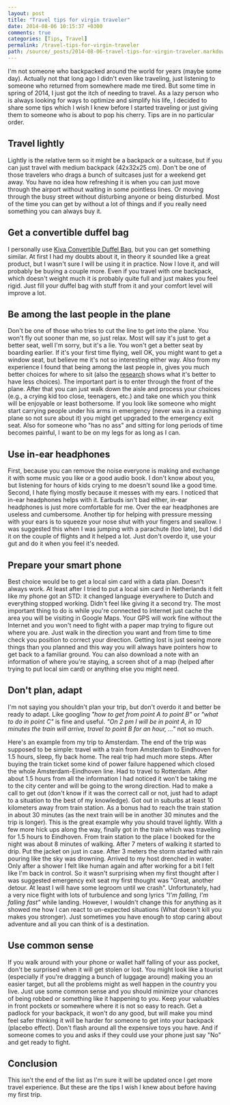 ```yaml
---
layout: post
title: "Travel tips for virgin traveler"
date: 2014-08-06 10:15:37 +0300
comments: true
categories: [Tips, Travel]
permalink: /travel-tips-for-virgin-traveler
path: /source/_posts/2014-08-06-travel-tips-for-virgin-traveler.markdown
---
```


I'm not someone who backpacked around the world for years (maybe some day). Actually not that long ago I didn't even like traveling, just listening to someone who returned from somewhere made me tired. But some time in spring of 2014, I just got the itch of needing to travel. As a lazy person who is always looking for ways to optimize and simplify his life, I decided to share some tips which I wish I knew before I started traveling or just giving them to someone who is about to pop his cherry. Tips are in no particular order.

## Travel lightly

Lightly is the relative term so it might be a backpack or a suitcase, but if you can just travel with medium backpack (42x32x25 cm). Don't be one of those travelers who drags a bunch of suitcases just for a weekend get away. You have no idea how refreshing it is when you can just move through the airport without waiting in some pointless lines. Or moving through the busy street without disturbing anyone or being disturbed. Most of the time you can get by without a lot of things and if you really need something you can always buy it.

## Get a convertible duffel bag

I personally use [Kiva Convertible Duffel Bag][kiva-duffel-bag-amazon], but you can get something similar. At first I had my doubts about it, in theory it sounded like a great product, but I wasn't sure I will be using it in practice. Now I love it, and will probably be buying a couple more. Even if you travel with one backpack, which doesn't weight much it is probably quite full and just makes you feel rigid. Just fill your duffel bag with stuff from it and your comfort level will improve a lot.

## Be among the last people in the plane

Don't be one of those who tries to cut the line to get into the plane. You won't fly out sooner than me, so just relax. Most will say it's just to get a better seat, well I'm sorry, but it's a lie. You won't get a better seat by boarding earlier. If it's your first time flying, well OK, you might want to get a window seat, but believe me it's not so interesting either way. Also from my experience I found that being among the last people in, gives you much better choices for where to sit (also the [research][paradox-of-choice-research] shows what it's better to have less choices). The important part is to enter through the front of the plane. After that you can just walk down the aisle and process your choices (e.g., a crying kid too close, teenagers, etc.) and take one which you think will be enjoyable or least bothersome. If you look like someone who might start carrying people under his arms in emergency (never was in a crashing plane so not sure about it) you might get upgraded to the emergency exit seat. Also for someone who "has no ass" and sitting for long periods of time becomes painful, I want to be on my legs for as long as I can.

## Use in-ear headphones

First, because you can remove the noise everyone is making and exchange it with some music you like or a good audio book. I don't know about you, but listening for hours of kids crying to me doesn't sound like a good time. Second, I hate flying mostly because it messes with my ears. I noticed that in-ear headphones helps with it. Earbuds isn't bad either, in-ear headphones is just more comfortable for me. Over the ear headphones are useless and cumbersome. Another tip for helping with pressure messing with your ears is to squeeze your nose shut with your fingers and swallow. I was suggested this when I was jumping with a parachute (too late), but I did it on the couple of flights and it helped a lot. Just don't overdo it, use your gut and do it when you feel it's needed.

## Prepare your smart phone

Best choice would be to get a local sim card with a data plan. Doesn't always work. At least after I tried to put a local sim card in Netherlands it felt like my phone got an STD: it changed language everywhere to Dutch and everything stopped working. Didn't feel like giving it a second try. The most important thing to do is while you're connected to Internet just cache the area you will be visiting in Google Maps. Your GPS will work fine without the Internet and you won't need to fight with a paper map trying to figure out where you are. Just walk in the direction you want and from time to time check you position to correct your direction. Getting lost is just seeing more things than you planned and this way you will always have pointers how to get back to a familiar ground. You can also download a note with an information of where you're staying, a screen shot of a map (helped after trying to put local sim card) or anything else you might need.

## Don't plan, adapt

I'm not saying you shouldn't plan your trip, but don't overdo it and better be ready to adapt. Like googling *"how to get from point A to point B"* or *"what to do in point C"* is fine and useful. *"On 2 pm I will be in point A, in 10 minutes the train will arrive, travel to point B for an hour, ..."* not so much.

Here's an example from my trip to Amsterdam. The end of the trip was supposed to be simple: travel with a train from Amsterdam to Eindhoven for 1.5 hours, sleep, fly back home. The real trip had much more steps. After buying the train ticket some kind of power failure happened which closed the whole Amsterdam-Eindhoven line. Had to travel to Rotterdam. After about 1.5 hours from all the information I had noticed it won't be taking me to the city center and will be going to the wrong direction. Had to make a call to get out (don't know if it was the correct call or not, just had to adapt to a situation to the best of my knowledge). Got out in suburbs at least 10 kilometers away from train station. As a bonus had to reach the train station in about 30 minutes (as the next train will be in another 30 minutes and the trip is longer). This is the great example why you should travel lightly. With a few more hick ups along the way, finally got in the train which was traveling for 1.5 hours to Eindhoven. From train station to the place I booked for the night was about 8 minutes of walking. After 7 meters of walking it started to drip. Put the jacket on just in case. After 3 meters the storm started with rain pouring like the sky was drowning. Arrived to my host drenched in water. Only after a shower I felt like human again and after working for a bit I felt like I'm back in control. So it wasn't surprising when my first thought after I was suggested emergency exit seat my first thought was "Great, another detour. At least I will have some legroom until we crash". Unfortunately, had a very nice flight with lots of turbulence and song lyrics *"I'm falling, I'm falling fast"* while landing. However, I wouldn't change this for anything as it showed me how I can react to un-expected situations (What doesn't kill you makes you stronger). Just sometimes you have enough to stop caring about adventure and all you can think of is a destination.

## Use common sense

If you walk around with your phone or wallet half falling of your ass pocket, don't be surprised when it will get stolen or lost. You might look like a tourist (especially if you're dragging a bunch of luggage around) making you an easier target, but all the problems might as well happen in the country you live. Just use some common sense and you should minimize your chances of being robbed or something like it happening to you. Keep your valuables in front pockets or somewhere where it is not so easy to reach. Get a padlock for your backpack, it won't do any good, but will make you mind feel safer thinking it will be harder for someone to get into your backpack (placebo effect). Don't flash around all the expensive toys you have. And if someone comes to you and asks if they could use your phone just say "No" and get ready to fight.

## Conclusion

This isn't the end of the list as I'm sure it will be updated once I get more travel experience. But these are the tips I wish I knew about before having my first trip.

[paradox-of-choice-research]: http://blog.bufferapp.com/6-powerful-psychological-effects-that-explain-how-humans-tick
[kiva-duffel-bag-amazon]: http://www.amazon.co.uk/Kiva-Convertible-Duffel-Bag-Ruby/dp/B002AA7LCI
